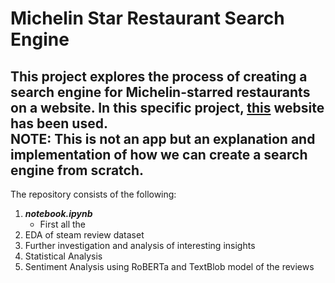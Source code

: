 # Michelin Star Restaurant Search Engine  
This project explores the process of creating a search engine for Michelin-starred restaurants on a website. In this specific project, [this](https://guide.michelin.com/en/it/restaurants) website has been used.  
**NOTE:** This is not an app but an explanation and implementation of how we can create a search engine from scratch.  
---  
The repository consists of the following:  
1. **_notebook.ipynb_**
   - First all the 
1. EDA of steam review dataset
2. Further investigation and analysis of interesting insights
3. Statistical Analysis
4. Sentiment Analysis using RoBERTa and TextBlob model of the reviews

